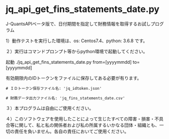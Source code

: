 # jq_api_get_fins_statements_date.py
J-QuantsAPIベータ版で、日付期間を指定して財務情報を取得するお試しプログラム 

1）動作テストを実行した環境は、os: Centos7.4、python: 3.6.8 です。

２）実行はコマンドプロンプト等からpython環境で起動してください。
  
  起動 ./jq_api_get_fins_statements_date.py from=[yyyymmdd] to=[yyyymmdd]

  有効期限内のIDトークンをファイルに保存してある必要が有ります。
      
    # ＩＤトークン保存ファイル名: 'jq_idtoken.json'
    
    # 財務データ出力ファイル名: 'jq_fins_statements_date.csv'
    
３）本プログラムは自由にご使用ください。

４）このソフトウェアを使用したことによって生じたすべての障害・損害・不具合等に関して、私と私の関係者および私の所属するいかなる団体・組織とも、一切の責任を負いません。各自の責任においてご使用ください。
